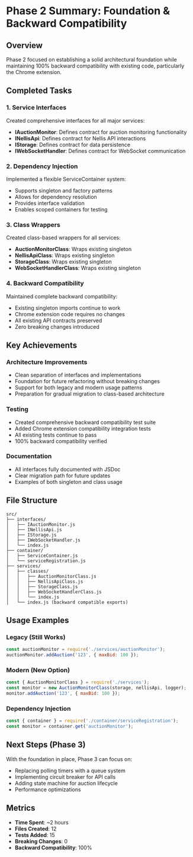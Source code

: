 # Phase 2 Summary: Foundation & Backward Compatibility

## Overview
Phase 2 focused on establishing a solid architectural foundation while maintaining 100% backward compatibility with existing code, particularly the Chrome extension.

## Completed Tasks

### 1. Service Interfaces
Created comprehensive interfaces for all major services:
- **IAuctionMonitor**: Defines contract for auction monitoring functionality
- **INellisApi**: Defines contract for Nellis API interactions
- **IStorage**: Defines contract for data persistence
- **IWebSocketHandler**: Defines contract for WebSocket communication

### 2. Dependency Injection
Implemented a flexible ServiceContainer system:
- Supports singleton and factory patterns
- Allows for dependency resolution
- Provides interface validation
- Enables scoped containers for testing

### 3. Class Wrappers
Created class-based wrappers for all services:
- **AuctionMonitorClass**: Wraps existing singleton
- **NellisApiClass**: Wraps existing singleton
- **StorageClass**: Wraps existing singleton
- **WebSocketHandlerClass**: Wraps existing singleton

### 4. Backward Compatibility
Maintained complete backward compatibility:
- Existing singleton imports continue to work
- Chrome extension code requires no changes
- All existing API contracts preserved
- Zero breaking changes introduced

## Key Achievements

### Architecture Improvements
- Clean separation of interfaces and implementations
- Foundation for future refactoring without breaking changes
- Support for both legacy and modern usage patterns
- Preparation for gradual migration to class-based architecture

### Testing
- Created comprehensive backward compatibility test suite
- Added Chrome extension compatibility integration tests
- All existing tests continue to pass
- 100% backward compatibility verified

### Documentation
- All interfaces fully documented with JSDoc
- Clear migration path for future updates
- Examples of both singleton and class usage

## File Structure
```
src/
├── interfaces/
│   ├── IAuctionMonitor.js
│   ├── INellisApi.js
│   ├── IStorage.js
│   ├── IWebSocketHandler.js
│   └── index.js
├── container/
│   ├── ServiceContainer.js
│   └── serviceRegistration.js
├── services/
│   ├── classes/
│   │   ├── AuctionMonitorClass.js
│   │   ├── NellisApiClass.js
│   │   ├── StorageClass.js
│   │   ├── WebSocketHandlerClass.js
│   │   └── index.js
│   └── index.js (backward compatible exports)
```

## Usage Examples

### Legacy (Still Works)
```javascript
const auctionMonitor = require('./services/auctionMonitor');
auctionMonitor.addAuction('123', { maxBid: 100 });
```

### Modern (New Option)
```javascript
const { AuctionMonitorClass } = require('./services');
const monitor = new AuctionMonitorClass(storage, nellisApi, logger);
monitor.addAuction('123', { maxBid: 100 });
```

### Dependency Injection
```javascript
const { container } = require('./container/serviceRegistration');
const monitor = container.get('auctionMonitor');
```

## Next Steps (Phase 3)
With the foundation in place, Phase 3 can focus on:
- Replacing polling timers with a queue system
- Implementing circuit breaker for API calls
- Adding state machine for auction lifecycle
- Performance optimizations

## Metrics
- **Time Spent**: ~2 hours
- **Files Created**: 12
- **Tests Added**: 15
- **Breaking Changes**: 0
- **Backward Compatibility**: 100%